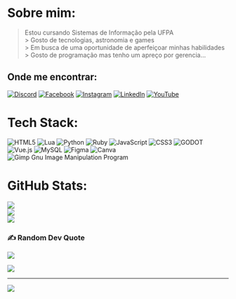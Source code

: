 # Sobre mim:
> Estou cursando Sistemas de Informação pela UFPA<br>> Gosto de tecnologias, astronomia e games<br>> Em busca de uma oportunidade de aperfeiçoar minhas habilidades<br>> Gosto de programação mas tenho um apreço por gerencia...


## Onde me encontrar:
[![Discord](https://img.shields.io/badge/Discord-%237289DA.svg?logo=discord&logoColor=white)](https://discord.gg/lucas_santos.png) [![Facebook](https://img.shields.io/badge/Facebook-%231877F2.svg?logo=Facebook&logoColor=white)](https://facebook.com/lucas.nao.sabe) [![Instagram](https://img.shields.io/badge/Instagram-%23E4405F.svg?logo=Instagram&logoColor=white)](https://instagram.com/lucas_16.png) [![LinkedIn](https://img.shields.io/badge/LinkedIn-%230077B5.svg?logo=linkedin&logoColor=white)](https://linkedin.com/in/luk4z) [![YouTube](https://img.shields.io/badge/YouTube-%23FF0000.svg?logo=YouTube&logoColor=white)](https://youtube.com/@@_luk4z_) 

# Tech Stack:
![HTML5](https://img.shields.io/badge/html5-%23E34F26.svg?style=for-the-badge&logo=html5&logoColor=white) ![Lua](https://img.shields.io/badge/lua-%232C2D72.svg?style=for-the-badge&logo=lua&logoColor=white) ![Python](https://img.shields.io/badge/python-3670A0?style=for-the-badge&logo=python&logoColor=ffdd54) ![Ruby](https://img.shields.io/badge/ruby-%23CC342D.svg?style=for-the-badge&logo=ruby&logoColor=white) ![JavaScript](https://img.shields.io/badge/javascript-%23323330.svg?style=for-the-badge&logo=javascript&logoColor=%23F7DF1E) ![CSS3](https://img.shields.io/badge/css3-%231572B6.svg?style=for-the-badge&logo=css3&logoColor=white) ![GODOT](https://img.shields.io/badge/godot-3582bb.svg?style=for-the-badge&logo=godot-engine&logoColor=white) ![Vue.js](https://img.shields.io/badge/vuejs-%2335495e.svg?style=for-the-badge&logo=vuedotjs&logoColor=%234FC08D) ![MySQL](https://img.shields.io/badge/mysql-%2300f.svg?style=for-the-badge&logo=mysql&logoColor=white) 	![Figma](https://img.shields.io/badge/figma-%23F24E1E.svg?style=for-the-badge&logo=figma&logoColor=white) ![Canva](https://img.shields.io/badge/Canva-%2300C4CC.svg?style=for-the-badge&logo=Canva&logoColor=white) ![Gimp Gnu Image Manipulation Program](https://img.shields.io/badge/Gimp-657D8B?style=for-the-badge&logo=gimp&logoColor=FFFFFF)

# GitHub Stats:
![](https://github-readme-stats.vercel.app/api?username=DEV-LUK4Z&theme=dark&hide_border=true&include_all_commits=true&count_private=true)<br/>
![](https://github-readme-streak-stats.herokuapp.com/?user=DEV-LUK4Z&theme=dark&hide_border=true)<br/>
![](https://github-readme-stats.vercel.app/api/top-langs/?username=DEV-LUK4Z&theme=dark&hide_border=true&include_all_commits=true&count_private=true&layout=compact)

### ✍️ Random Dev Quote
![](https://quotes-github-readme.vercel.app/api?type=horizontal&theme=dark)

<div aling="center"><img src="https://media.tenor.com/yPiTwzS8p8gAAAAC/cat-paws-cute-cats.gif"></div>

---
[![](https://visitcount.itsvg.in/api?id=DEV-LUK4Z&icon=9&color=8)](https://visitcount.itsvg.in)

<!-- Proudly created with GPRM ( https://gprm.itsvg.in ) -->

